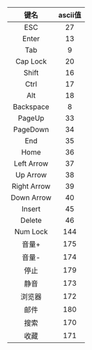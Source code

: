 |   键名    |   ascii值     |
|:--------:|:-------------:|
|    ESC   |    27         |  
|  Enter   |    13         | 
|    Tab   |     9         | 
| Cap Lock |    20         | 
|  Shift   |    16         | 
|  Ctrl    |    17         | 
|    Alt   |    18         | 
|Backspace |     8         | 
| PageUp   |    33         | 
| PageDown |    34         |
|  End     |    35         |
|  Home    |    36         |
|Left Arrow|    37         |
| Up Arrow |    38         |
|Right Arrow|   39         |
|Down Arrow|    40         |
|  Insert  |    45         |
| Delete   |    46         |
| Num Lock |    144        |
| 音量+     |    175        |
| 音量-     |    174       |
| 停止      |    179       |
| 静音      |    173        |
|  浏览器   |     172       |
| 邮件      |    180        |
| 搜索      |    170        |
| 收藏      |    171        |